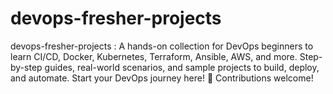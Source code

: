 # devops-fresher-projects
devops-fresher-projects : A hands-on collection for DevOps beginners to learn CI/CD, Docker, Kubernetes, Terraform, Ansible, AWS, and more. Step-by-step guides, real-world scenarios, and sample projects to build, deploy, and automate. Start your DevOps journey here! 🚀 Contributions welcome!
